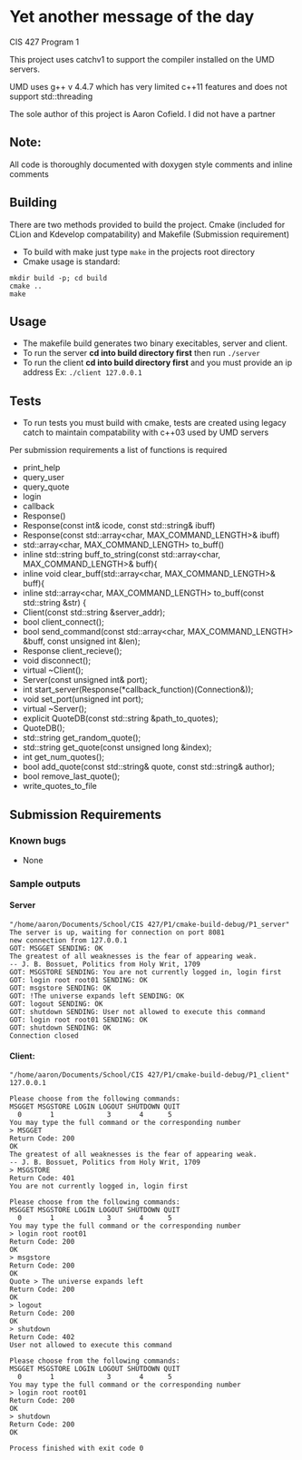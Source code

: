 # Yet another message of the day

CIS 427 Program 1

This project uses catchv1 to support the compiler installed on the UMD servers.

UMD uses g++ v 4.4.7 which has very limited c++11 features and does not support std::threading

The sole author of this project is Aaron Cofield. I did not have a partner

## Note:
All code is thoroughly documented with doxygen style comments and inline comments

## Building
There are two methods provided to build the project. Cmake (included for CLion and Kdevelop compatability) and Makefile (Submission requirement)
 - To build with make just type `make` in the projects root directory
 - Cmake usage is standard:
```
mkdir build -p; cd build
cmake ..
make
```
## Usage
 
 - The makefile build generates two binary execitables, server and client. 
 - To run the server **cd into build directory first** then run `./server`
 - To run the client **cd into build directory first** and you must provide an ip address Ex: `./client 127.0.0.1`
 
 ## Tests
 - To run tests you must build with cmake, tests are created using legacy catch to maintain compatability with c++03 used by UMD servers
 
 Per submission requirements a list of functions is required
 - print_help
 - query_user
 - query_quote
 - login
 - callback
 - Response()
 - Response(const int& icode, const std::string& ibuff)
 - Response(const std::array<char, MAX_COMMAND_LENGTH>& ibuff)
 - std::array<char, MAX_COMMAND_LENGTH> to_buff()
 - inline std::string buff_to_string(const std::array<char, MAX_COMMAND_LENGTH>& buff){
- inline void clear_buff(std::array<char, MAX_COMMAND_LENGTH>& buff){
- inline std::array<char, MAX_COMMAND_LENGTH> to_buff(const std::string &str) {
- Client(const std::string &server_addr);
- bool client_connect();
- bool send_command(const std::array<char, MAX_COMMAND_LENGTH> &buff, const unsigned int &len);
- Response client_recieve();
- void disconnect();
- virtual ~Client();
- Server(const unsigned int& port);
- int start_server(Response(*callback_function)(Connection&));
- void set_port(unsigned int port);
- virtual ~Server();
-  explicit QuoteDB(const std::string &path_to_quotes);
- QuoteDB();
- std::string get_random_quote();
- std::string get_quote(const unsigned long &index);
-  int get_num_quotes();
-  bool add_quote(const std::string& quote, const std::string& author);
- bool remove_last_quote();
 - write_quotes_to_file
 
 
 
 ## Submission Requirements
 ### Known bugs
  - None
  
 ### Sample outputs
 #### Server
  ```
 "/home/aaron/Documents/School/CIS 427/P1/cmake-build-debug/P1_server"
 The server is up, waiting for connection on port 8081
 new connection from 127.0.0.1
 GOT: MSGGET SENDING: OK
 The greatest of all weaknesses is the fear of appearing weak.
 -- J. B. Bossuet, Politics from Holy Writ, 1709
 GOT: MSGSTORE SENDING: You are not currently logged in, login first
 GOT: login root root01 SENDING: OK
 GOT: msgstore SENDING: OK
 GOT: !The universe expands left SENDING: OK
 GOT: logout SENDING: OK
 GOT: shutdown SENDING: User not allowed to execute this command
 GOT: login root root01 SENDING: OK
 GOT: shutdown SENDING: OK
 Connection closed
 ```

 #### Client:
 ```
"/home/aaron/Documents/School/CIS 427/P1/cmake-build-debug/P1_client" 127.0.0.1

Please choose from the following commands:
MSGGET MSGSTORE LOGIN LOGOUT SHUTDOWN QUIT
   0       1             3       4      5
You may type the full command or the corresponding number
> MSGGET
Return Code: 200
OK
The greatest of all weaknesses is the fear of appearing weak.
-- J. B. Bossuet, Politics from Holy Writ, 1709
> MSGSTORE
Return Code: 401
You are not currently logged in, login first

Please choose from the following commands:
MSGGET MSGSTORE LOGIN LOGOUT SHUTDOWN QUIT
   0       1             3       4      5
You may type the full command or the corresponding number
> login root root01
Return Code: 200
OK
> msgstore
Return Code: 200
OK
Quote > The universe expands left
Return Code: 200
OK
> logout
Return Code: 200
OK
> shutdown
Return Code: 402
User not allowed to execute this command

Please choose from the following commands:
MSGGET MSGSTORE LOGIN LOGOUT SHUTDOWN QUIT
   0       1             3       4      5
You may type the full command or the corresponding number
> login root root01
Return Code: 200
OK
> shutdown
Return Code: 200
OK

Process finished with exit code 0
```